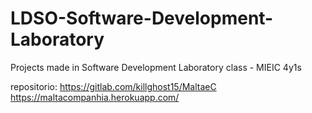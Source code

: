 # LDSO-Software-Development-Laboratory
Projects made in Software Development Laboratory class - MIEIC 4y1s 


repositorio: https://gitlab.com/killghost15/MaltaeC
https://maltacompanhia.herokuapp.com/